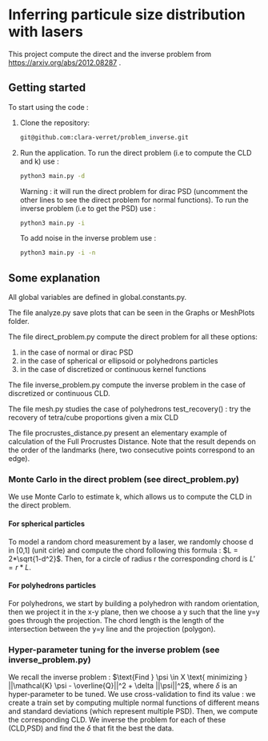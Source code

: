 # Inferring particule size distribution with lasers
This project compute the direct and the inverse problem from https://arxiv.org/abs/2012.08287 .

## Getting started
To start using the code :

1. Clone the repository:
    ```bash
    git@github.com:clara-verret/problem_inverse.git
    ```
2. Run the application. 
   To run the direct problem (i.e to compute the CLD and k) use :
    ```bash
    python3 main.py -d
    ```
    Warning : it will run the direct problem for dirac PSD (uncomment the other lines to see the direct problem for normal functions).
    To run the inverse problem (i.e to get the PSD) use :
    ```bash
    python3 main.py -i
    ```
    To add noise in the inverse problem use :
    ```bash
    python3 main.py -i -n
    ```

## Some explanation

All global variables are defined in global.constants.py.

The file analyze.py save plots that can be seen in the Graphs or MeshPlots folder.

The file direct_problem.py compute the direct problem for all these options:
1. in the case of normal or dirac PSD
2. in the case of spherical or ellipsoid or polyhedrons particles
3. in the case of discretized or continuous kernel functions

The file inverse_problem.py compute the inverse problem in the case of discretized or continuous CLD.

The file mesh.py studies the case of polyhedrons
test_recovery() : try the recovery of tetra/cube proportions given a mix CLD

The file procrustes_distance.py present an elementary example of calculation of the Full Procrustes Distance. Note that the result depends on the order of the landmarks (here, two consecutive points correspond to an edge).

### Monte Carlo in the direct problem (see direct_problem.py)

We use Monte Carlo to estimate k, which allows us to compute the CLD in the direct problem.

#### For spherical particles

To model a random chord measurement by a laser, we randomly choose d in [0,1] (unit cirle) and compute the chord following this formula : $L = 2*\sqrt{1-d^2}$.
Then, for a circle of radius r the corresponding chord is $L' =r*L$.

#### For polyhedrons particles

For polyhedrons, we start by building a polyhedron with random orientation, then we project it in the x-y plane, then we choose a y such that the line y=y goes through the projection. The chord length is the length of the intersection between the y=y line and the projection (polygon).

### Hyper-parameter tuning for the inverse problem (see inverse_problem.py)
We recall the inverse problem : $\text{Find } \psi \in X \text{ minimizing } ||\mathcal{K} \psi - \overline{Q}||^2 + \delta ||\psi||^2$, where $\delta$ is an hyper-parameter to be tuned.
We use cross-validation to find its value : we create a train set by computing multiple normal functions of different means and standard deviations (which represent multiple PSD).
Then, we compute the corresponding CLD.
We inverse the problem for each of these (CLD,PSD) and find the $\delta$ that fit the best the data.

